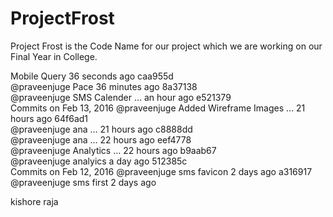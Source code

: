 ﻿# ProjectFrost
Project Frost is the Code Name for our project which we are working on our Final Year in College.

Mobile Query
  36 seconds ago
caa955d  
@praveenjuge
Pace
  36 minutes ago
8a37138  
@praveenjuge
SMS Calender …
  an hour ago
e521379  
Commits on Feb 13, 2016
@praveenjuge
Added Wireframe Images …
  21 hours ago
64f6ad1  
@praveenjuge
ana …
  21 hours ago
c8888dd  
@praveenjuge
ana …
  22 hours ago
eef4778  
@praveenjuge
Analytics …
  22 hours ago
b9aab67  
@praveenjuge
analyics
  a day ago
512385c  
Commits on Feb 12, 2016
@praveenjuge
sms favicon
  2 days ago
a316917  
@praveenjuge
sms first
  2 days ago

kishore raja